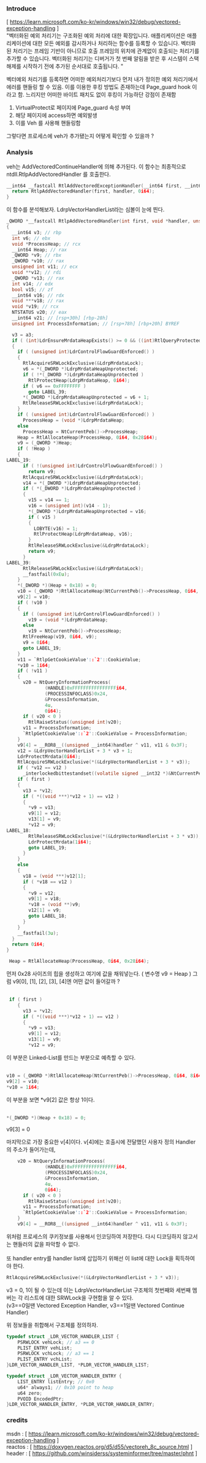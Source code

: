 ### Introduce 
[ <url>https://learn.microsoft.com/ko-kr/windows/win32/debug/vectored-exception-handling</url> ]   
"벡터화된 예외 처리기는 구조화된 예외 처리에 대한 확장입니다. 애플리케이션은 애플리케이션에 대한 모든 예외를 감시하거나 처리하는 함수를 등록할 수 있습니다. 벡터화된 처리기는 프레임 기반이 아니므로 호출 프레임의 위치에 관계없이 호출되는 처리기를 추가할 수 있습니다. 벡터화된 처리기는 디버거가 첫 번째 알림을 받은 후 시스템이 스택 해제를 시작하기 전에 추가된 순서대로 호출됩니다. "

벡터예외 처리기를 등록하면 어떠한 예외처리기보다 먼저 내가 정의한 예외 처리기에서 에러를 핸들링 할 수 있음. 이를 이용한 후킹 방법도 존재하는데 Page_guard hook 이라고 함. 느리지만 어떠한 바이트 패치도 없이 후킹이 가능하단 강점이 존재함 
1) VirtualProtect로 페이지에 Page_guard 속성 부여 
2) 해당 페이지에 access하면 예외발생 
3) 이를 Veh 를 사용해 핸들링함 

그렇다면 프로세스에 veh가 추가됐는지 어떻게 확인할 수 있을까 ? 


### Analysis 

veh는 AddVectoredContinueHandler에 의해 추가된다. 이 함수는 최종적으로 ntdll.RtlpAddVectoredHandler 를 호출한다. 
```c 
__int64 __fastcall RtlAddVectoredExceptionHandler(__int64 first, __int64 handler) {
  return RtlpAddVectoredHandler(first, handler, 0i64);
}
``` 
이 함수를 분석해보자.  LdrpVectorHandlerList라는 심볼이 눈에 띈다. 
```c
_QWORD *__fastcall RtlpAddVectoredHandler(int first, void *handler, unsigned int a3)
{
  __int64 v3; // rbp
  int v6; // ebx
  void *ProcessHeap; // rcx
  __int64 Heap; // rax
  _QWORD *v9; // rbx
  _QWORD *v10; // rax
  unsigned int v11; // ecx
  void **v12; // rdi
  _QWORD *v13; // rax
  int v14; // edx
  bool v15; // zf
  __int64 v16; // rdx
  void ***v18; // rax
  void *v19; // rcx
  NTSTATUS v20; // eax
  __int64 v21; // [rsp+30h] [rbp-28h]
  unsigned int ProcessInformation; // [rsp+78h] [rbp+20h] BYREF

  v3 = a3;
  if ( (int)LdrEnsureMrdataHeapExists() >= 0 && ((int)RtlQueryProtectedPolicy(&unk_180123268) < 0 || !v21) )
  {
    if ( (unsigned int)LdrControlFlowGuardEnforced() )
    {
      RtlAcquireSRWLockExclusive(&LdrpMrdataLock);
      v6 = *(_DWORD *)LdrpMrdataHeapUnprotected;
      if ( !*(_DWORD *)LdrpMrdataHeapUnprotected )
        RtlProtectHeap(LdrpMrdataHeap, 0i64);
      if ( v6 == 0xFFFFFFFF )
        goto LABEL_39;
      *(_DWORD *)LdrpMrdataHeapUnprotected = v6 + 1;
      RtlReleaseSRWLockExclusive(&LdrpMrdataLock);
    }
    if ( (unsigned int)LdrControlFlowGuardEnforced() )
      ProcessHeap = (void *)LdrpMrdataHeap;
    else
      ProcessHeap = NtCurrentPeb()->ProcessHeap;
    Heap = RtlAllocateHeap(ProcessHeap, 0i64, 0x28i64);
    v9 = (_QWORD *)Heap;
    if ( !Heap )
    {
LABEL_19:
      if ( !(unsigned int)LdrControlFlowGuardEnforced() )
        return v9;
      RtlAcquireSRWLockExclusive(&LdrpMrdataLock);
      v14 = *(_DWORD *)LdrpMrdataHeapUnprotected;
      if ( *(_DWORD *)LdrpMrdataHeapUnprotected )
      {
        v15 = v14 == 1;
        v16 = (unsigned int)(v14 - 1);
        *(_DWORD *)LdrpMrdataHeapUnprotected = v16;
        if ( v15 )
        {
          LOBYTE(v16) = 1;
          RtlProtectHeap(LdrpMrdataHeap, v16);
        }
        RtlReleaseSRWLockExclusive(&LdrpMrdataLock);
        return v9;
      }
LABEL_39:
      RtlReleaseSRWLockExclusive(&LdrpMrdataLock);
      __fastfail(0xEu);
    }
    *(_DWORD *)(Heap + 0x18) = 0;
    v10 = (_QWORD *)RtlAllocateHeap(NtCurrentPeb()->ProcessHeap, 0i64, 8i64);
    v9[2] = v10;
    if ( !v10 )
    {
      if ( (unsigned int)LdrControlFlowGuardEnforced() )
        v19 = (void *)LdrpMrdataHeap;
      else
        v19 = NtCurrentPeb()->ProcessHeap;
      RtlFreeHeap(v19, 0i64, v9);
      v9 = 0i64;
      goto LABEL_19;
    }
    v11 = `RtlpGetCookieValue'::`2'::CookieValue;
    *v10 = 1i64;
    if ( !v11 )
    {
      v20 = NtQueryInformationProcess(
              (HANDLE)0xFFFFFFFFFFFFFFFFi64,
              (PROCESSINFOCLASS)0x24,
              &ProcessInformation,
              4u,
              0i64);
      if ( v20 < 0 )
        RtlRaiseStatus((unsigned int)v20);
      v11 = ProcessInformation;
      `RtlpGetCookieValue'::`2'::CookieValue = ProcessInformation;
    }
    v9[4] = __ROR8__((unsigned __int64)handler ^ v11, v11 & 0x3F);
    v12 = &LdrpVectorHandlerList + 3 * v3 + 1;
    LdrProtectMrdata(0i64);
    RtlAcquireSRWLockExclusive(*(&LdrpVectorHandlerList + 3 * v3));
    if ( *v12 == v12 )
      _interlockedbittestandset((volatile signed __int32 *)&NtCurrentPeb()->80, v3 + 2);
    if ( first )
    {
      v13 = *v12;
      if ( *((void ***)*v12 + 1) == v12 )
      {
        *v9 = v13;
        v9[1] = v12;
        v13[1] = v9;
        *v12 = v9;
LABEL_18:
        RtlReleaseSRWLockExclusive(*(&LdrpVectorHandlerList + 3 * v3));
        LdrProtectMrdata(1i64);
        goto LABEL_19;
      }
    }
    else
    {
      v18 = (void ***)v12[1];
      if ( *v18 == v12 )
      {
        *v9 = v12;
        v9[1] = v18;
        *v18 = (void **)v9;
        v12[1] = v9;
        goto LABEL_18;
      }
    }
    __fastfail(3u);
  }
  return 0i64;
}
``` 

```c
 Heap = RtlAllocateHeap(ProcessHeap, 0i64, 0x28i64);
``` 
먼저 0x28 사이즈의 힙을 생성하고 여기에 값을 채워넣는다. ( 변수명 v9 = Heap ) 
그럼 v9[0], [1], [2], [3], [4]엔 어떤 값이 들어갈까 ? <br></br>
```c
 if ( first )
    {
      v13 = *v12;
      if ( *((void ***)*v12 + 1) == v12 )
      {
        *v9 = v13;
        v9[1] = v12;
        v13[1] = v9;
        *v12 = v9;
``` 
이 부분은 Linked-List를 만드는 부분으로 예측할 수 있다.  <br></br>
```c 
v10 = (_QWORD *)RtlAllocateHeap(NtCurrentPeb()->ProcessHeap, 0i64, 8i64);
v9[2] = v10;
*v10 = 1i64;
``` 
이 부분을 보면 *v9[2] 값은 항상 1이다. <br></br>
```c
*(_DWORD *)(Heap + 0x18) = 0;
``` 
v9[3] = 0 

마지막으로 가장 중요한 v[4]이다. 
v[4]에는 호출시에 전달했던 사용자 정의 Handler의 주소가 들어가는데, 
```c
	v20 = NtQueryInformationProcess(
              (HANDLE)0xFFFFFFFFFFFFFFFFi64,
              (PROCESSINFOCLASS)0x24,
              &ProcessInformation,
              4u,
              0i64);
      if ( v20 < 0 )
        RtlRaiseStatus((unsigned int)v20);
      v11 = ProcessInformation;
      `RtlpGetCookieValue'::`2'::CookieValue = ProcessInformation;
    }
    v9[4] = __ROR8__((unsigned __int64)handler ^ v11, v11 & 0x3F);
```
위처럼 프로세스의 쿠키정보를 사용해서 인코딩하여 저장한다. 다시 디코딩하지 않고서는 핸들러의 값을 파악할 수 없다.<br></br>
또 handler entry를 handler list에 삽입하기 위해선 이 list에 대한 Lock을 획득하여야 한다.
```c 
RtlAcquireSRWLockExclusive(*(&LdrpVectorHandlerList + 3 * v3));
``` 
v3 = 0, 1이 될 수 있는데 이는 LdrpVectorHandlerList 구조체의 첫번째와 세번째 멤버는 각 리스트에 대한 SRWLock을 구현함을 알 수 있다.    
(v3==0일땐 Vectored Exception Handler, v3==1일땐 Vectored Continue Handler) 

위 정보들을 취합해서 구조체를 정의하자. 
```c 
typedef struct _LDR_VECTOR_HANDLER_LIST {
	PSRWLOCK vehLock; // a3 == 0
	PLIST_ENTRY vehList; 
	PSRWLOCK vchLock; // a3 == 1 
	PLIST_ENTRY vchList;
}LDR_VECTOR_HANDLER_LIST, *PLDR_VECTOR_HANDLER_LIST;

typedef struct _LDR_VECTOR_HANDLER_ENTRY {
	LIST_ENTRY listEntry; // 0x0
	u64* always1; // 0x10 point to heap
	u64 zero;
	PVOID EncodedPtr; 
}LDR_VECTOR_HANDLER_ENTRY, *PLDR_VECTOR_HANDLER_ENTRY;
```

### credits 
msdn : [ <url>https://learn.microsoft.com/ko-kr/windows/win32/debug/vectored-exception-handling</url> ]   
reactos : [ <url> https://doxygen.reactos.org/d5/d55/vectoreh_8c_source.html </url> ]   
header : [ <url>https://github.com/winsiderss/systeminformer/tree/master/phnt</url> ]
